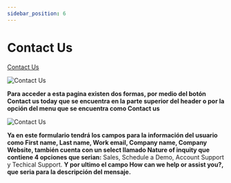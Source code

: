```yaml
---
sidebar_position: 6
---
```


# Contact Us

[Contact Us](https://www.waizant.com/contact-us)

![Contact Us](/img/store-usuario/13.png)

**Para acceder a esta pagina existen dos formas\, por medio del botón Contact us today que se encuentra en la parte superior del header o por la opción del menu que se encuentra como Contact us**

![Contact Us](/img/store-usuario/14.png)

**Ya en este formulario tendrá los campos para la información del usuario como First name, Last name, Work email, Company name, Company Website, también cuenta con un select llamado Nature of inquity que contiene 4 opciones que serian:** Sales, Schedule a Demo, Account Support y Techical Support. **Y por ultimo el campo How can we help or assist you?, que seria para la descripción del mensaje.**
